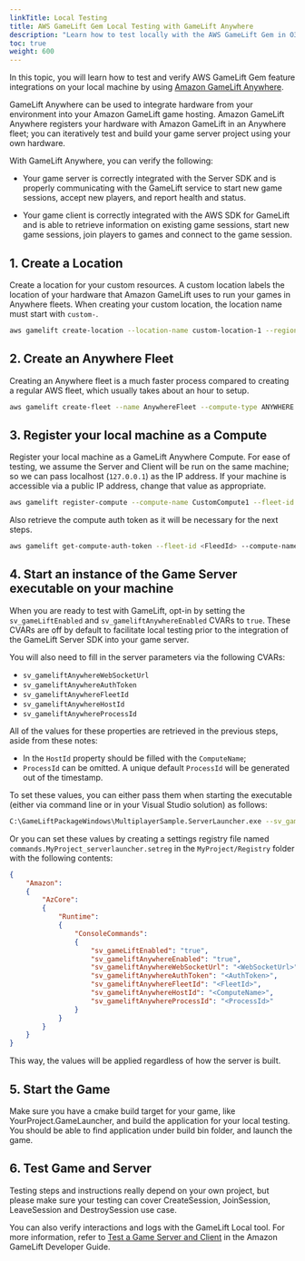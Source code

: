 ```yaml
---
linkTitle: Local Testing
title: AWS GameLift Gem Local Testing with GameLift Anywhere
description: "Learn how to test locally with the AWS GameLift Gem in O3DE"
toc: true
weight: 600
---
```


In this topic, you will learn how to test and verify AWS GameLift Gem feature integrations on your local machine by using [Amazon GameLift Anywhere](https://docs.aws.amazon.com/gamelift/latest/developerguide/fleets-creating-anywhere.html). 

GameLift Anywhere can be used to integrate hardware from your environment into your Amazon GameLift game hosting. Amazon GameLift Anywhere registers your hardware with Amazon GameLift in an Anywhere fleet; you can iteratively test and build your game server project using your own hardware.

With GameLift Anywhere, you can verify the following:

*   Your game server is correctly integrated with the Server SDK and is properly communicating with the GameLift service to start new game sessions, accept new players, and report health and status.
    
*   Your game client is correctly integrated with the AWS SDK for GameLift and is able to retrieve information on existing game sessions, start new game sessions, join players to games and connect to the game session.
    

## 1. Create a Location

Create a location for your custom resources. A custom location labels the location of your hardware that Amazon GameLift uses to run your games in Anywhere fleets.
When creating your custom location, the location name must start with `custom-`.

```sh
aws gamelift create-location --location-name custom-location-1 --region <Region>
```


## 2. Create an Anywhere Fleet

Creating an Anywhere fleet is a much faster process compared to creating a regular AWS fleet, which usually takes about an hour to setup.

```sh
aws gamelift create-fleet --name AnywhereFleet --compute-type ANYWHERE --locations Location=custom-location-1 --region <Region>
```


## 3. Register your local machine as a Compute

Register your local machine as a GameLift Anywhere Compute.
For ease of testing, we assume the Server and Client will be run on the same machine; so we can pass localhost (`127.0.0.1`) as the IP address.
If your machine is accessible via a public IP address, change that value as appropriate.

```sh
aws gamelift register-compute --compute-name CustomCompute1 --fleet-id <FleetId> --ip-address 127.0.0.1 --location custom-location-1 --region <Region>
```

Also retrieve the compute auth token as it will be necessary for the next steps.

```sh
aws gamelift get-compute-auth-token --fleet-id <FleedId> --compute-name CustomCompute1
```

## 4. Start an instance of the Game Server executable on your machine

When you are ready to test with GameLift, opt-in by setting the `sv_gameLiftEnabled` and `sv_gameliftAnywhereEnabled` CVARs to `true`. These CVARs are off by default to facilitate local testing prior to the integration of the GameLift Server SDK into your game server.

You will also need to fill in the server parameters via the following CVARs:
- `sv_gameliftAnywhereWebSocketUrl`
- `sv_gameliftAnywhereAuthToken`
- `sv_gameliftAnywhereFleetId`
- `sv_gameliftAnywhereHostId`
- `sv_gameliftAnywhereProcessId`

All of the values for these properties are retrieved in the previous steps, aside from these notes:
- In the `HostId` property should be filled with the `ComputeName`;
- `ProcessId` can be omitted. A unique default `ProcessId` will be generated out of the timestamp.

To set these values, you can either pass them when starting the executable (either via command line or in your Visual Studio solution) as follows:

```sh
C:\GameLiftPackageWindows\MultiplayerSample.ServerLauncher.exe --sv_gameLiftEnabled=true --sv_gameliftAnywhereEnabled=true --sv_gameliftAnywhereWebSocketUrl="<WebSocketUrl>" --sv_gameliftAnywhereAuthToken="<AuthToken>" --sv_gameliftAnywhereFleetId="<FleetId>" --sv_gameliftAnywhereHostId="<ComputeName>" --sv_gameliftAnywhereProcessId="<ProcessId>"
```
Or you can set these values by creating a settings registry file named `commands.MyProject_serverlauncher.setreg` in the `MyProject/Registry` folder with the following contents:

```json
{
    "Amazon":
    {
        "AzCore":
        {
            "Runtime":
            {
                "ConsoleCommands":
                {
                    "sv_gameLiftEnabled": "true",
                    "sv_gameliftAnywhereEnabled": "true",
                    "sv_gameliftAnywhereWebSocketUrl": "<WebSocketUrl>",
                    "sv_gameliftAnywhereAuthToken": "<AuthToken>",
                    "sv_gameliftAnywhereFleetId": "<FleetId>",
                    "sv_gameliftAnywhereHostId": "<ComputeName>",
                    "sv_gameliftAnywhereProcessId": "<ProcessId>"
                } 
            } 
        } 
    } 
}
```

This way, the values will be applied regardless of how the server is built.


## 5. Start the Game

Make sure you have a cmake build target for your game, like YourProject.GameLauncher, and build the application for your local testing.
You should be able to find application under build bin folder, and launch the game.


## 6. Test Game and Server

Testing steps and instructions really depend on your own project, but please make sure your testing can cover CreateSession, JoinSession, LeaveSession and DestroySession use case.

You can also verify interactions and logs with the GameLift Local tool. For more information, refer to [Test a Game Server and Client](https://docs.aws.amazon.com/gamelift/latest/developerguide/integration-testing-local.html#integration-testing-local-client) in the Amazon GameLift Developer Guide.
